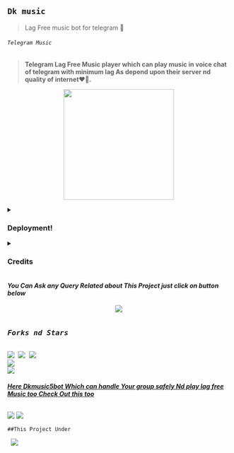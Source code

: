 ## `Dk music`
>Lag Free music bot for telegram 💞
<p align="center"><h6> <code>Telegram Music</code> </h6>

> __Telegram Lag Free Music player which can play music in voice chat of telegram with minimum lag As depend upon their server nd quality of internet❤️🚶.__
<p align="center">
<img src='https://telegra.ph/file/ceda1580c90e06991e883.png' alternate="Aww Reload Aunty It's Your internet issue" height="250px">

</pre>
<details><summary> <h3><b>Deployment!</b></h3> </summary>
<pre>
<b><i>••Deploy Dk music to Heroku••</i></b>
<p><a href="https://heroku.com/deploy?template=https://github.com/Dk143gurjar/DevuMusic"><img src="https://img.shields.io/badge/Deploy%20To%20Heroku-black?style=for-the-badge&logo=heroku" width="200""/></a></p>
</pre>

<pre>
<b><i>••Deploy Devumusic to Okteto••</i></b>
<p><a href="https://cloud.okteto.com/deploy?repository=https://github.com/Dk143gurjar/DevuMusic"><img src="https://img.shields.io/badge/Deploy_To_Okteto%20%20-black?style=for-the-badge&logo=Okteto" width="200"/></a></p>
</details>
<details>
<summary><b><h3>Credits</h3></b></summary>
<i>All credit Goes To these peoples</i><br>
<code>Dk143gurjar: Main Credit</code><br>
<code>Nub Hu vro Schhi me🥲🥲</code><br>
</details>



<h4><b><i>You Can Ask any Query Related about This Project just click on button below</i></b></h4>
<p align="center">
<a href="https://t.me/Dk143gurjar"><img src="https://img.shields.io/badge/Ask%20-anything-1abc9c.svg"></a>


<p align="center">
<pre>
<h3><b><i>Forks nd Stars</i></b></h3>
<img src="https://img.shields.io/github/license/Dk143gurjar/DevuMusic.svg"> <img src="https://img.shields.io/github/forks/Dk143gurjar/DevuMusic.svg"> <img src="https://img.shields.io/github/stars/Dk143gurjar/DevuMusic.svg">
<a href="https://github.com/Dk143gurjar/DevuMusic"><img src="https://github-readme-stats.vercel.app/api/pin/?username=Dk143gurjar&repo=DevuMusic&theme=chartreuse-dark"></a>
<a href="https://github.com/Dk143gurjar/DevuMusic/fork"><img src="https://img.shields.io/badge/Fork%20Devu%20Music-black?style=for-the-badge&logo=github"></a>
</pre></p>


<h6><b><i><u>Here Dkmusic5bot Which can handle Your group safely Nd play lag free Music too Check Out this too</u></i></b></h6>
<p><a href='https://t.me/Dkmusic5BOT'><img src="https://img.shields.io/badge/Dkmusic5bot-black?style=for-the-badge&logo=telegram&logoColor=black"></a>
<a href="https://t.me/Dk143gurjar"><img src="https://img.shields.io/badge/Developer%20%20-black?style=for-the-badge&logo=telegram"></a></p>


<p><code>##This Project Under</code> <pre> <a href="https://t.me/DK_MUSIC_SHAYARI"><img src="https://img.shields.io/badge/Join-Team%20%20Silent-blue?style=for-the-badge&logo=telegram"></a></pre>
